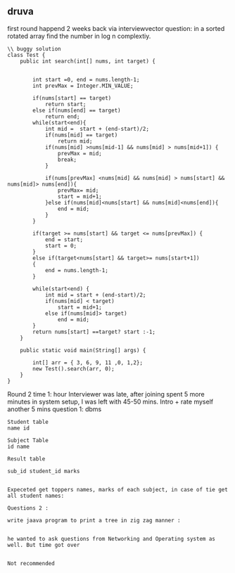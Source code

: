 ## druva


first round happend 2 weeks back via interviewvector
question:
in a sorted  rotated array find the number in log n complextiy.

```
\\ buggy solution
class Test {
    public int search(int[] nums, int target) {
        
        
        int start =0, end = nums.length-1;
        int prevMax = Integer.MIN_VALUE;
        
        if(nums[start] == target)
        	return start;
        else if(nums[end] == target)
        	return end;
        while(start<end){
            int mid =  start + (end-start)/2;
            if(nums[mid] == target)
            	return mid;
            if(nums[mid] >nums[mid-1] && nums[mid] > nums[mid+1]) {
            	prevMax = mid;
            	break;
            }
            	
            if(nums[prevMax] <nums[mid] && nums[mid] > nums[start] && nums[mid]> nums[end]){
                prevMax= mid;
                start = mid+1;
            }else if(nums[mid]<nums[start] && nums[mid]<nums[end]){
                end = mid;
            }
        }
        
        if(target >= nums[start] && target <= nums[prevMax]) {
        	end = start;
        	start = 0;
        }
        else if(target<nums[start] && target>= nums[start+1])
        {
        	end = nums.length-1;
        }
        
        while(start<end) {
        	int mid = start + (end-start)/2;
        	if(nums[mid] < target)
        		start = mid+1;
        	else if(nums[mid]> target)
        		end = mid;
        }
		return nums[start] ==target? start :-1;
    }
    
    public static void main(String[] args) {
    	
    	int[] arr = { 3, 6, 9, 11 ,0, 1,2};
		new Test().search(arr, 0);
	}
}
```



Round 2 time 1: hour
Interviewer was late,  after joining spent 5 more minutes in system setup, I was left with 45-50 mins.
Intro + rate myself another 5 mins
question 1: dbms
```
Student table
name id 

Subject Table
id name 

Result table

sub_id student_id marks


Expeceted get toppers names, marks of each subject, in case of tie get all student names:

Questions 2 :

write jaava program to print a tree in zig zag manner :


he wanted to ask questions from Networking and Operating system as well. But time got over


Not recommended




